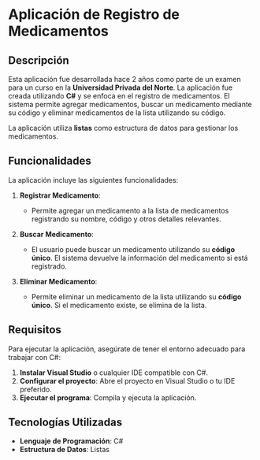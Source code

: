 # Aplicación de Registro de Medicamentos

## Descripción

Esta aplicación fue desarrollada hace 2 años como parte de un examen para un curso en la **Universidad Privada del Norte**. La aplicación fue creada utilizando **C#** y se enfoca en el registro de medicamentos. El sistema permite agregar medicamentos, buscar un medicamento mediante su código y eliminar medicamentos de la lista utilizando su código.

La aplicación utiliza **listas** como estructura de datos para gestionar los medicamentos.

## Funcionalidades

La aplicación incluye las siguientes funcionalidades:

1. **Registrar Medicamento**:
   - Permite agregar un medicamento a la lista de medicamentos registrando su nombre, código y otros detalles relevantes.

2. **Buscar Medicamento**:
   - El usuario puede buscar un medicamento utilizando su **código único**. El sistema devuelve la información del medicamento si está registrado.

3. **Eliminar Medicamento**:
   - Permite eliminar un medicamento de la lista utilizando su **código único**. Si el medicamento existe, se elimina de la lista.

## Requisitos

Para ejecutar la aplicación, asegúrate de tener el entorno adecuado para trabajar con C#:

1. **Instalar Visual Studio** o cualquier IDE compatible con C#.
2. **Configurar el proyecto**: Abre el proyecto en Visual Studio o tu IDE preferido.
3. **Ejecutar el programa**: Compila y ejecuta la aplicación.
   
## Tecnologías Utilizadas

- **Lenguaje de Programación**: C#
- **Estructura de Datos**: Listas
